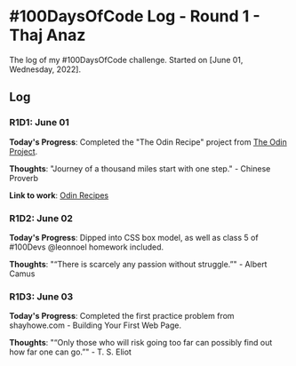 # #100DaysOfCode Log - Round 1 - Thaj Anaz

The log of my #100DaysOfCode challenge. Started on [June 01, Wednesday, 2022].

## Log

### R1D1: June 01

**Today's Progress**: Completed the "The Odin Recipe" project from [The Odin Project](https://www.theodinproject.com/).

**Thoughts**: "Journey of a thousand miles start with one step." - Chinese Proverb

**Link to work**: [Odin Recipes](https://github.com/AnazThaj/odin-recipes/commits/d8028aade4712a6e7ac995b5349bb817ce59eceb)

### R1D2: June 02

**Today's Progress**: Dipped into CSS box model, as well as class 5 of #100Devs @leonnoel
 homework included.

 **Thoughts**: "“There is scarcely any passion without struggle.”" - Albert Camus


 ### R1D3: June 03

 **Today's Progress**: Completed the first practice problem from shayhowe.com - Building Your First Web Page.

 **Thoughts**: "“Only those who will risk going too far can possibly find out how far one can go.”" - T. S. Eliot